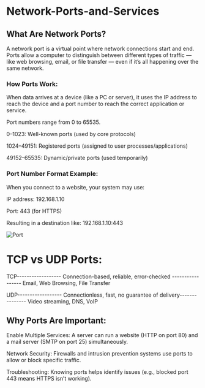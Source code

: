 # Network-Ports-and-Services

## What Are Network Ports?
A network port is a virtual point where network connections start and end. Ports allow a computer to distinguish between different types of traffic — like web browsing, email, or file transfer — even if it’s all happening over the same network.

### How Ports Work:
When data arrives at a device (like a PC or server), it uses the IP address to reach the device and a port number to reach the correct application or service.

Port numbers range from 0 to 65535.

0–1023: Well-known ports (used by core protocols)

1024–49151: Registered ports (assigned to user processes/applications)

49152–65535: Dynamic/private ports (used temporarily)

### Port Number Format Example:
When you connect to a website, your system may use:

IP address: 192.168.1.10

Port: 443 (for HTTPS)

Resulting in a destination like: 192.168.1.10:443

![Port](https://tse4.mm.bing.net/th?id=OIP.7Z81ZRVmjiJdxm4QR42quwHaEH&pid=Api&P=0&h=220)

# TCP vs UDP Ports:

TCP------------------	Connection-based, reliable, error-checked -----------------	Email, Web Browsing, File Transfer

UDP------------------	Connectionless, fast, no guarantee of delivery---------------	Video streaming, DNS, VoIP

## Why Ports Are Important:
Enable Multiple Services: A server can run a website (HTTP on port 80) and a mail server (SMTP on port 25) simultaneously.

Network Security: Firewalls and intrusion prevention systems use ports to allow or block specific traffic.

Troubleshooting: Knowing ports helps identify issues (e.g., blocked port 443 means HTTPS isn’t working).




